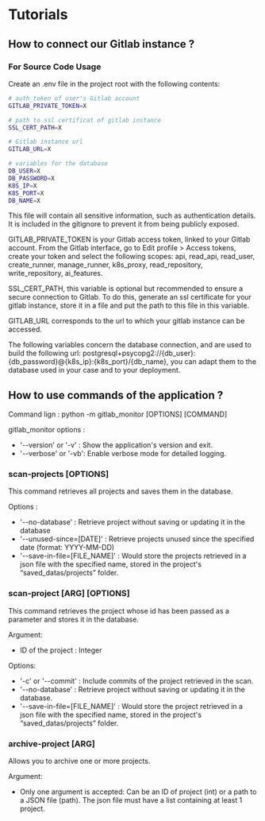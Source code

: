 # Tutorials

## How to connect our Gitlab instance ?

### For Source Code Usage

Create an .env file in the project root with the following contents:
```bash
# auth_token of user's Gitlab account
GITLAB_PRIVATE_TOKEN=X

# path to ssl certificat of gitlab instance
SSL_CERT_PATH=X

# Gitlab instance url
GITLAB_URL=X

# variables for the database
DB_USER=X
DB_PASSWORD=X
K8S_IP=X
K8S_PORT=X
DB_NAME=X
```
This file will contain all sensitive information, such as authentication details. It is included in the gitignore to prevent it from being publicly exposed.

GITLAB_PRIVATE_TOKEN is your Gitlab access token, linked to your Gitlab account. From the Gitlab interface, go to Edit profile > Access tokens, create your token and select the following scopes: api, read_api, read_user, create_runner, manage_runner, k8s_proxy, read_repository, write_repository, ai_features.

SSL_CERT_PATH, this variable is optional but recommended to ensure a secure connection to Gitlab. To do this, generate an ssl certificate for your gitlab instance, store it in a file and put the path to this file in this variable.

GITLAB_URL corresponds to the url to which your gitlab instance can be accessed.

The following variables concern the database connection, and are used to build the following url: postgresql+psycopg2://{db_user}:{db_password}@{k8s_ip}:{k8s_port}/{db_name}, you can adapt them to the database used in your case and to your deployment.

## How to use commands of the application ?
Command lign : python -m gitlab_monitor [OPTIONS] [COMMAND]

gitlab_monitor options :
- '--version' or '-v' : Show the application's version and exit.
- '--verbose' or '-vb': Enable verbose mode for detailed logging.


### scan-projects [OPTIONS]
This command retrieves all projects and saves them in the database.

Options :
- '--no-database' : Retrieve project without saving or updating it in the database
- '--unused-since=[DATE]' : Retrieve projects unused since the specified date (format: YYYY-MM-DD)
- '--save-in-file=[FILE_NAME]' : Would store the projects retrieved in a json file with the specified name, stored in the project's “saved_datas/projects” folder.

### scan-project [ARG] [OPTIONS]
This command retrieves the project whose id has been passed as a parameter and stores it in the database.

Argument:
- ID of the project : Integer

Options:
- '-c' or '--commit' : Include commits of the project retrieved in the scan.
- '--no-database' : Retrieve project without saving or updating it in the database.
- '--save-in-file=[FILE_NAME]' : Would store the project retrieved in a json file with the specified name, stored in the project's “saved_datas/projects” folder.

### archive-project [ARG]
Allows you to archive one or more projects.

Argument:
- Only one argument is accepted: Can be an ID of project (int) or a path to a JSON file (path). The json file must have a list containing at least 1 project.
